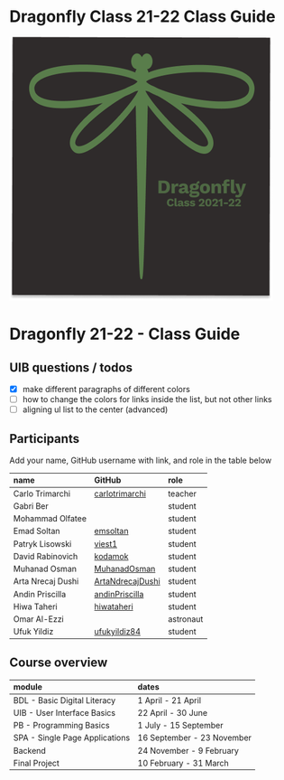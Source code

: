 # Dragonfly Class 21-22 Class Guide

![Dragonfly 2021-22](Logowithtext.png)

# Dragonfly 21-22 - Class Guide
## UIB questions / todos

- [x] make different paragraphs of different colors
- [ ] how to change the colors for links inside the list, but not other links
- [ ] aligning ul list to the center (advanced)

## Participants


Add your name, GitHub username with link, and role in the table below

|name|GitHub|role|
|:---|:---|:---|
|Carlo Trimarchi|[carlotrimarchi](https://github.com/carlotrimarchi)|teacher|
|Gabri Ber||student|
|Mohammad Olfatee||student|
|Emad Soltan|[emsoltan](https://github.com/emsoltan)| student|
|Patryk Lisowski|[viest1](https://github.com/viest1/)|student|
|David Rabinovich|[kodamok](https://github.com/kodamok)|student|
|Muhanad Osman|[MuhanadOsman](https://github.com/MuhandOsman)| student|
|Arta Nrecaj Dushi|[ArtaNdrecajDushi](https://github.com/ArtaNdrecajDushi)| student|
|Andin Priscilla|[andinPriscilla](https://github.com/andinPriscilla)|student|
|Hiwa Taheri|[hiwataheri](https://github.com/hiwataheri)|student|
|Omar Al-Ezzi||astronaut|
|Ufuk Yildiz|[ufukyildiz84](https://github.com/ufukyildiz84)|student|

## Course overview

| module|dates|
|:---|:---
|BDL - Basic Digital Literacy| 1 April - 21 April|
|UIB - User Interface Basics| 22 April - 30 June|
|PB - Programming Basics| 1 July - 15 September|
|SPA - Single Page Applications| 16 September - 23 November|
|Backend| 24 November - 9 February |
|Final Project| 10 February - 31 March |
